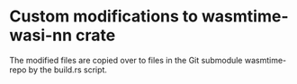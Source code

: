 # Custom modifications to wasmtime-wasi-nn crate

The modified files are copied over to files in the Git submodule wasmtime-repo by the build.rs script.
